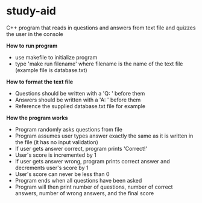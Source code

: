 # study-aid
C++ program that reads in questions and answers from text file and quizzes the user in the console

**How to run program**
- use makefile to initialize program
- type 'make run filename' where filename is the name of the text file (example file is database.txt)

**How to format the text file**
- Questions should be written with a 'Q: ' before them
- Answers should be written with a 'A: ' before them
- Reference the supplied database.txt file for example

**How the program works**
- Program randomly asks questions from file
- Program assumes user types answer exactly the same as it is written in the file (it has no input validation)
- If user gets answer correct, program prints 'Correct!'
- User's score is incremented by 1
- If user gets answer wrong, program prints correct answer and decrements user's score by 1
- User's score can never be less than 0
- Program ends when all questions have been asked
- Program will then print number of questions, number of correct answers, number of wrong answers, and the final score
